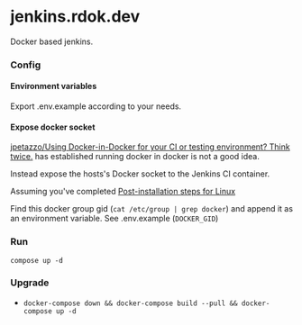 # jenkins.rdok.dev
Docker based jenkins.

### Config
#### Environment variables
Export .env.example according to your needs. 

#### Expose docker socket
[jpetazzo/Using Docker-in-Docker for your CI or testing environment? Think twice.](https://jpetazzo.github.io/2015/09/03/do-not-use-docker-in-docker-for-ci/) has established running docker in docker is not a good idea. 

Instead expose the hosts's Docker socket to the Jenkins CI container. 

Assuming you've completed [Post-installation steps for Linux](https://docs.docker.com/install/linux/linux-postinstall/) 

Find this docker group gid (`cat /etc/group | grep docker`) and append it as an environment variable. See .env.example (`DOCKER_GID`)

### Run
`compose up -d`

### Upgrade
- `docker-compose down && docker-compose build --pull && docker-compose up -d`
